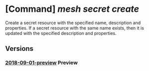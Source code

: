 # [Command] _mesh secret create_

Create a secret resource with the specified name, description and properties. If a secret resource with the same name exists, then it is updated with the specified description and properties.

## Versions

### [2018-09-01-preview](/Resources/mgmt-plane/L3N1YnNjcmlwdGlvbnMve30vcmVzb3VyY2Vncm91cHMve30vcHJvdmlkZXJzL21pY3Jvc29mdC5zZXJ2aWNlZmFicmljbWVzaC9zZWNyZXRzL3t9/2018-09-01-preview.xml) **Preview**

<!-- mgmt-plane /subscriptions/{}/resourcegroups/{}/providers/microsoft.servicefabricmesh/secrets/{} 2018-09-01-preview -->
